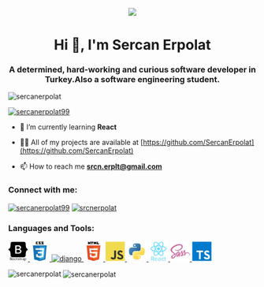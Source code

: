 <p align="center">
  <a href="https://skillicons.dev">
    <img src="[![Myskills](https://skills.thijs.gg/icons?i=html,css,bootstrap,sass,js,ts,react,py,django,figma&theme=dark)](https://skills.thijs.gg)" />
  </a>
</p>

<h1 align="center">Hi 👋, I'm Sercan Erpolat</h1>
<h3 align="center">A determined, hard-working and curious software developer in Turkey.Also a software engineering student.</h3>

<p align="left"> <img src="https://komarev.com/ghpvc/?username=sercanerpolat&label=Profile%20views&color=0e75b6&style=flat" alt="sercanerpolat" /> </p>

<p align="left"> <a href="https://twitter.com/sercanerpolat99" target="blank"><img src="https://img.shields.io/twitter/follow/sercanerpolat99?logo=twitter&style=for-the-badge" alt="sercanerpolat99" /></a> </p>

- 🌱 I’m currently learning **React**

- 👨‍💻 All of my projects are available at [https://github.com/SercanErpolat](https://github.com/SercanErpolat)

- 📫 How to reach me **srcn.erplt@gmail.com**

<h3 align="left">Connect with me:</h3>
<p align="left">
<a href="https://twitter.com/sercanerpolat99" target="blank"><img align="center" src="https://raw.githubusercontent.com/rahuldkjain/github-profile-readme-generator/master/src/images/icons/Social/twitter.svg" alt="sercanerpolat99" height="30" width="40" /></a>
<a href="https://linkedin.com/in/srcnerpolat" target="blank"><img align="center" src="https://raw.githubusercontent.com/rahuldkjain/github-profile-readme-generator/master/src/images/icons/Social/linked-in-alt.svg" alt="srcnerpolat" height="30" width="40" /></a>
</p>

<h3 align="left">Languages and Tools:</h3>
<p align="left"> <a href="https://getbootstrap.com" target="_blank" rel="noreferrer"> <img src="https://raw.githubusercontent.com/devicons/devicon/master/icons/bootstrap/bootstrap-plain-wordmark.svg" alt="bootstrap" width="40" height="40"/> </a> <a href="https://www.w3schools.com/css/" target="_blank" rel="noreferrer"> <img src="https://raw.githubusercontent.com/devicons/devicon/master/icons/css3/css3-original-wordmark.svg" alt="css3" width="40" height="40"/> </a> <a href="https://www.djangoproject.com/" target="_blank" rel="noreferrer"> <img src="https://cdn.worldvectorlogo.com/logos/django.svg" alt="django" width="40" height="40"/> </a> <a href="https://www.w3.org/html/" target="_blank" rel="noreferrer"> <img src="https://raw.githubusercontent.com/devicons/devicon/master/icons/html5/html5-original-wordmark.svg" alt="html5" width="40" height="40"/> </a> <a href="https://developer.mozilla.org/en-US/docs/Web/JavaScript" target="_blank" rel="noreferrer"> <img src="https://raw.githubusercontent.com/devicons/devicon/master/icons/javascript/javascript-original.svg" alt="javascript" width="40" height="40"/> </a> <a href="https://www.python.org" target="_blank" rel="noreferrer"> <img src="https://raw.githubusercontent.com/devicons/devicon/master/icons/python/python-original.svg" alt="python" width="40" height="40"/> </a> <a href="https://reactjs.org/" target="_blank" rel="noreferrer"> <img src="https://raw.githubusercontent.com/devicons/devicon/master/icons/react/react-original-wordmark.svg" alt="react" width="40" height="40"/> </a> <a href="https://sass-lang.com" target="_blank" rel="noreferrer"> <img src="https://raw.githubusercontent.com/devicons/devicon/master/icons/sass/sass-original.svg" alt="sass" width="40" height="40"/> </a> <a href="https://www.typescriptlang.org/" target="_blank" rel="noreferrer"> <img src="https://raw.githubusercontent.com/devicons/devicon/master/icons/typescript/typescript-original.svg" alt="typescript" width="40" height="40"/> </a> </p>

<p><img align="left" src="https://github-readme-stats.vercel.app/api/top-langs?username=sercanerpolat&show_icons=true&locale=en&layout=compact" alt="sercanerpolat" /></p>

<p>&nbsp;<img align="center" src="https://github-readme-stats.vercel.app/api?username=sercanerpolat&show_icons=true&locale=en" alt="sercanerpolat" /></p>
